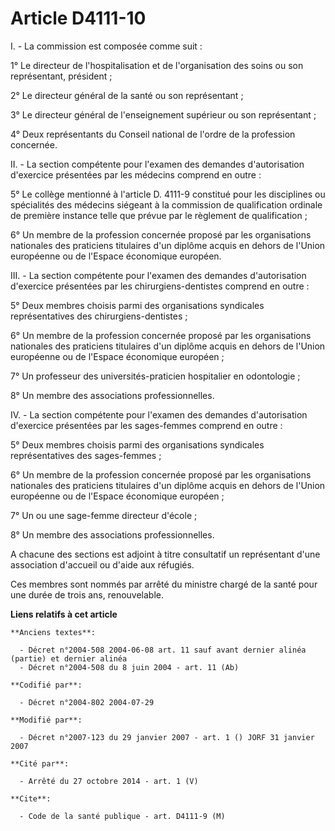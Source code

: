 # Article D4111-10

I. - La commission est composée comme suit :

1° Le directeur de l'hospitalisation et de l'organisation des soins ou son représentant, président ;

2° Le directeur général de la santé ou son représentant ;

3° Le directeur général de l'enseignement supérieur ou son représentant ;

4° Deux représentants du Conseil national de l'ordre de la profession concernée.

II. - La section compétente pour l'examen des demandes d'autorisation d'exercice présentées par les médecins comprend en
outre :

5° Le collège mentionné à l'article D. 4111-9 constitué pour les disciplines ou spécialités des médecins siégeant à la
commission de qualification ordinale de première instance telle que prévue par le règlement de qualification ;

6° Un membre de la profession concernée proposé par les organisations nationales des praticiens titulaires d'un diplôme
acquis en dehors de l'Union européenne ou de l'Espace économique européen.

III. - La section compétente pour l'examen des demandes d'autorisation d'exercice présentées par les chirurgiens-dentistes
comprend en outre :

5° Deux membres choisis parmi des organisations syndicales représentatives des chirurgiens-dentistes ;

6° Un membre de la profession concernée proposé par les organisations nationales des praticiens titulaires d'un diplôme
acquis en dehors de l'Union européenne ou de l'Espace économique européen ;

7° Un professeur des universités-praticien hospitalier en odontologie ;

8° Un membre des associations professionnelles.

IV. - La section compétente pour l'examen des demandes d'autorisation d'exercice présentées par les sages-femmes comprend en
outre :

5° Deux membres choisis parmi des organisations syndicales représentatives des sages-femmes ;

6° Un membre de la profession concernée proposé par les organisations nationales des praticiens titulaires d'un diplôme
acquis en dehors de l'Union européenne ou de l'Espace économique européen ;

7° Un ou une sage-femme directeur d'école ;

8° Un membre des associations professionnelles.

A chacune des sections est adjoint à titre consultatif un représentant d'une association d'accueil ou d'aide aux réfugiés.

Ces membres sont nommés par arrêté du ministre chargé de la santé pour une durée de trois ans, renouvelable.

**Liens relatifs à cet article**

	**Anciens textes**:

	  - Décret n°2004-508 2004-06-08 art. 11 sauf avant dernier alinéa (partie) et dernier alinéa
	  - Décret n°2004-508 du 8 juin 2004 - art. 11 (Ab)

	**Codifié par**:

	  - Décret n°2004-802 2004-07-29

	**Modifié par**:

	  - Décret n°2007-123 du 29 janvier 2007 - art. 1 () JORF 31 janvier 2007

	**Cité par**:

	  - Arrêté du 27 octobre 2014 - art. 1 (V)

	**Cite**:

	  - Code de la santé publique - art. D4111-9 (M)
